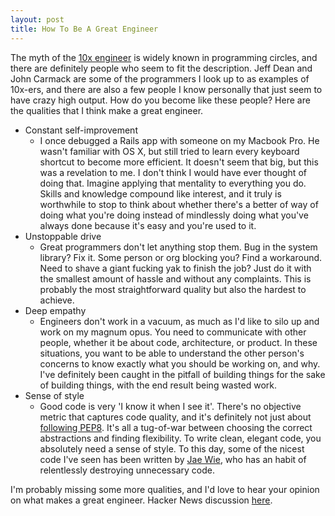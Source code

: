 ```yaml
---
layout: post
title: How To Be A Great Engineer
---
```


The myth of the [10x engineer](https://www.google.com/search?q=the+10x+engineer) is widely known
in programming circles, and there are definitely people who seem to fit the description. Jeff Dean and John Carmack
are some of the programmers I look up to as examples of 10x-ers, and there are also a few people I know
personally that just seem to have crazy high output. How do you become like these people?
Here are the qualities that I think make a great engineer.

* Constant self-improvement
    * I once debugged a Rails app with someone on my Macbook Pro. He wasn't familiar with OS X, but
    still tried to learn every keyboard shortcut to become more efficient. It doesn't seem that big,
    but this was a revelation to me. I don't think I would have ever thought of doing that. Imagine applying
    that mentality to everything you do. Skills and knowledge compound like interest, and it truly is
    worthwhile to stop to think about whether there's a better of way of doing what you're doing instead
    of mindlessly doing what you've always done because it's easy and you're used to it.
* Unstoppable drive
    * Great programmers don't let anything stop them. Bug in the system library? Fix it. Some person or org blocking you?
    Find a workaround. Need to shave a giant fucking yak to finish the job? Just do it with the smallest amount of
    hassle and without any complaints. This is probably the most straightforward quality but also the hardest to achieve.
* Deep empathy
    * Engineers don't work in a vacuum, as much as I'd like to silo up and work on my magnum opus. You need to
    communicate with other people, whether it be about code, architecture, or product. In these situations,
    you want to be able to understand the other person's concerns to know exactly what you should be working on,
    and why. I've definitely been caught in the pitfall of building things for the sake of building things,
    with the end result being wasted work.
* Sense of style
    * Good code is very 'I know it when I see it'. There's no objective metric that captures code quality, and it's definitely not just about [following PEP8](https://www.youtube.com/watch?v=wf-BqAjZb8M). It's all
    a tug-of-war between choosing the correct abstractions and finding flexibility. To write clean, elegant code,
    you absolutely need a sense of style. To this day, some of the nicest code I've seen has been written by [Jae Wie](https://github.com/jaewie/algorithms),
    who has an habit of relentlessly destroying unnecessary code.

I'm probably missing some more qualities, and I'd love to hear your opinion on what makes a great engineer. Hacker News discussion [here](https://news.ycombinator.com/).
